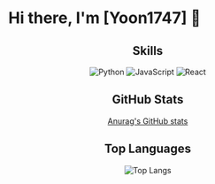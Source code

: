 # Hi there, I'm [Yoon1747] 👋
<div align = center>
  
## Skills

![Python](https://img.shields.io/badge/-Python-333333?style=flat&logo=python)
![JavaScript](https://img.shields.io/badge/-JavaScript-333333?style=flat&logo=javascript)
![React](https://img.shields.io/badge/-React-333333?style=flat&logo=react)

## GitHub Stats

[Anurag's GitHub stats](https://github-readme-stats.vercel.app/api?username=Yoon1747&show_icons=true&theme=solarized-light)

## Top Languages

![Top Langs](https://github-readme-stats.vercel.app/api/top-langs/?username=Yoon1747&layout=compact&theme=solarized-light)

</div>
